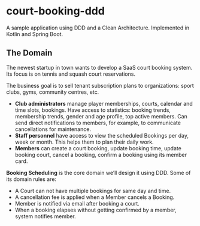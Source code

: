 # court-booking-ddd
A sample application using DDD and a Clean Architecture. Implemented in Kotlin and Spring Boot.

## The Domain
The newest startup in town wants to develop a SaaS court booking system. Its focus is on tennis and squash court 
reservations. 

The business goal is to sell tenant subscription plans to organizations: sport clubs, gyms, community centres, etc.

- **Club administrators** manage player memberships, courts, calendar and time slots, bookings. Have access to statistics: booking trends, membership trends, gender and age profile, top active members. Can send direct notifications to members, for example, to communicate cancellations for maintenance. 
- **Staff personnel** have access to view the scheduled Bookings per day, week or month. This helps them to plan their daily work.
- **Members** can create a court booking, update booking time, update booking court, cancel a booking, confirm a booking using its member card.

**Booking Scheduling** is the core domain we’ll design it using DDD. Some of its domain rules are:
- A Court can not have multiple bookings for same day and time.
- A cancellation fee is applied when a Member cancels a Booking.
- Member is notified via email after booking a court.
- When a booking elapses without getting confirmed by a member, system notifies member.
